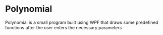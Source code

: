 # Polynomial
Polynomial is a small program built using WPF that draws some predefined functions after the user enters the necessary parameters
